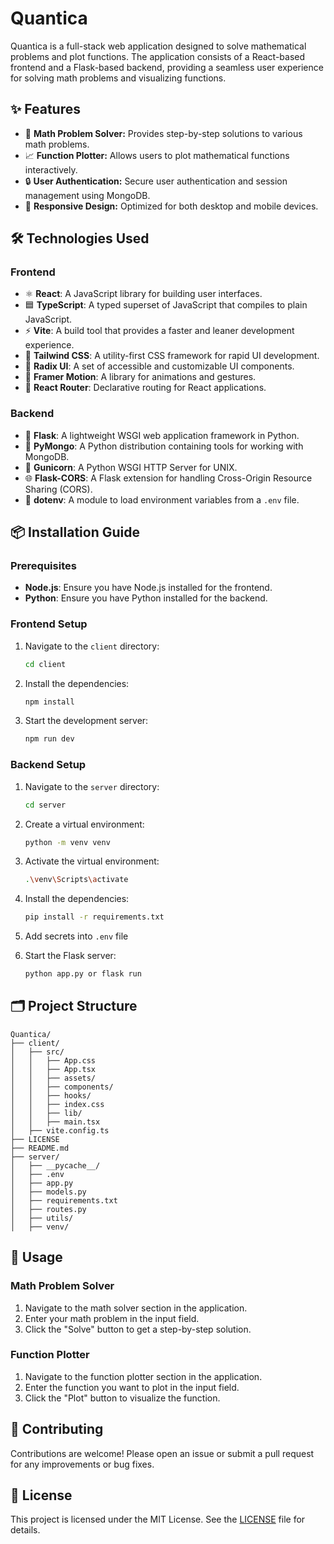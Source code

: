 # Quantica

Quantica is a full-stack web application designed to solve mathematical problems and plot functions. The application consists of a React-based frontend and a Flask-based backend, providing a seamless user experience for solving math problems and visualizing functions.

## ✨ Features

- 🧮 **Math Problem Solver:** Provides step-by-step solutions to various math problems.
- 📈 **Function Plotter:** Allows users to plot mathematical functions interactively.
- 🔒 **User Authentication:** Secure user authentication and session management using MongoDB.
- 📱 **Responsive Design:** Optimized for both desktop and mobile devices.

## 🛠️ Technologies Used

### Frontend

- ⚛️ **React**: A JavaScript library for building user interfaces.
- 🟦 **TypeScript**: A typed superset of JavaScript that compiles to plain JavaScript.
- ⚡ **Vite**: A build tool that provides a faster and leaner development experience.
- 🎨 **Tailwind CSS**: A utility-first CSS framework for rapid UI development.
- 🧩 **Radix UI**: A set of accessible and customizable UI components.
- 🎥 **Framer Motion**: A library for animations and gestures.
- 🚦 **React Router**: Declarative routing for React applications.

### Backend

- 🐍 **Flask**: A lightweight WSGI web application framework in Python.
- 🍃 **PyMongo**: A Python distribution containing tools for working with MongoDB.
- 🦄 **Gunicorn**: A Python WSGI HTTP Server for UNIX.
- 🌐 **Flask-CORS**: A Flask extension for handling Cross-Origin Resource Sharing (CORS).
- 🔑 **dotenv**: A module to load environment variables from a `.env` file.

## 📦 Installation Guide

### Prerequisites

- **Node.js**: Ensure you have Node.js installed for the frontend.
- **Python**: Ensure you have Python installed for the backend.

### Frontend Setup

1. Navigate to the `client` directory:

    ```bash
    cd client
    ```

2. Install the dependencies:

    ```bash
    npm install
    ```

3. Start the development server:

    ```bash
    npm run dev
    ```

### Backend Setup

1. Navigate to the `server` directory:

    ```bash
    cd server
    ```

2. Create a virtual environment:

    ```bash
    python -m venv venv
    ```

3. Activate the virtual environment:

    ```bash
    .\venv\Scripts\activate
    ```

4. Install the dependencies:

    ```bash
    pip install -r requirements.txt
    ```

5. Add secrets into `.env` file 

6. Start the Flask server:

    ```bash
    python app.py or flask run
    ```

## 🗂️ Project Structure

```
Quantica/
├── client/
│   ├── src/
│   │   ├── App.css
│   │   ├── App.tsx
│   │   ├── assets/
│   │   ├── components/
│   │   ├── hooks/
│   │   ├── index.css
│   │   ├── lib/
│   │   ├── main.tsx
│   ├── vite.config.ts
├── LICENSE
├── README.md
├── server/
│   ├── __pycache__/
│   ├── .env
│   ├── app.py
│   ├── models.py
│   ├── requirements.txt
│   ├── routes.py
│   ├── utils/
│   ├── venv/
```

## 🚀 Usage

### Math Problem Solver

1. Navigate to the math solver section in the application.
2. Enter your math problem in the input field.
3. Click the "Solve" button to get a step-by-step solution.

### Function Plotter

1. Navigate to the function plotter section in the application.
2. Enter the function you want to plot in the input field.
3. Click the "Plot" button to visualize the function.

## 🤝 Contributing

Contributions are welcome! Please open an issue or submit a pull request for any improvements or bug fixes.

## 📄 License

This project is licensed under the MIT License. See the [LICENSE](LICENSE) file for details.

